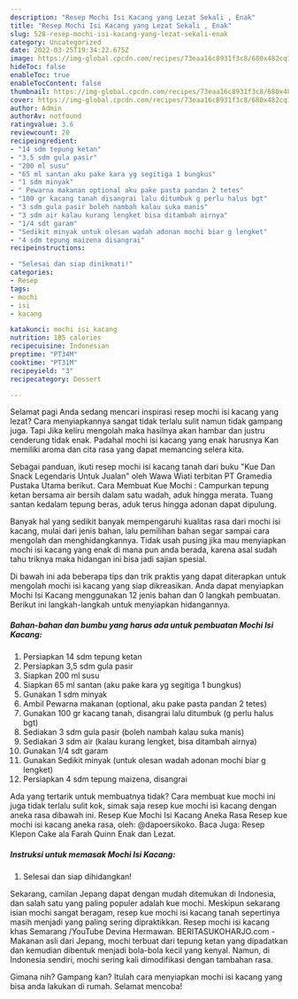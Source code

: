 ```yaml
---
description: "Resep Mochi Isi Kacang yang Lezat Sekali , Enak"
title: "Resep Mochi Isi Kacang yang Lezat Sekali , Enak"
slug: 528-resep-mochi-isi-kacang-yang-lezat-sekali-enak
category: Uncategorized
date: 2022-03-25T19:34:22.675Z
image: https://img-global.cpcdn.com/recipes/73eaa16c8931f3c8/680x482cq70/mochi-isi-kacang-foto-resep-utama.jpg
hideToc: false
enableToc: true
enableTocContent: false
thumbnail: https://img-global.cpcdn.com/recipes/73eaa16c8931f3c8/680x482cq70/mochi-isi-kacang-foto-resep-utama.jpg
cover: https://img-global.cpcdn.com/recipes/73eaa16c8931f3c8/680x482cq70/mochi-isi-kacang-foto-resep-utama.jpg
author: Admin
authorAv: notfound
ratingvalue: 3.6
reviewcount: 20
recipeingredient:
- "14 sdm tepung ketan"
- "3,5 sdm gula pasir"
- "200 ml susu"
- "65 ml santan aku pake kara yg segitiga 1 bungkus"
- "1 sdm minyak"
- " Pewarna makanan optional aku pake pasta pandan 2 tetes"
- "100 gr kacang tanah disangrai lalu ditumbuk g perlu halus bgt"
- "3 sdm gula pasir boleh nambah kalau suka manis"
- "3 sdm air kalau kurang lengket bisa ditambah airnya"
- "1/4 sdt garam"
- "Sedikit minyak untuk olesan wadah adonan mochi biar g lengket"
- "4 sdm tepung maizena disangrai"
recipeinstructions:

- "Selesai dan siap dinikmati!"
categories:
- Resep
tags:
- mochi
- isi
- kacang

katakunci: mochi isi kacang 
nutrition: 185 calories
recipecuisine: Indonesian
preptime: "PT34M"
cooktime: "PT31M"
recipeyield: "3"
recipecategory: Dessert

---
```



Selamat pagi Anda sedang mencari inspirasi resep mochi isi kacang yang lezat? Cara menyiapkannya sangat tidak terlalu sulit namun tidak gampang juga. Tapi Jika keliru mengolah maka hasilnya akan hambar dan justru cenderung tidak enak. Padahal mochi isi kacang yang enak harusnya Kan memiliki aroma dan cita rasa yang dapat memancing selera kita.


Sebagai panduan, ikuti resep mochi isi kacang tanah dari buku &#34;Kue Dan Snack Legendaris Untuk Jualan&#34; oleh Wawa Wiati terbitan PT Gramedia Pustaka Utama berikut. Cara Membuat Kue Mochi : Campurkan tepung ketan bersama air bersih dalam satu wadah, aduk hingga merata. Tuang santan kedalam tepung beras, aduk terus hingga adonan dapat dipulung.

Banyak hal yang sedikit banyak mempengaruhi kualitas rasa dari mochi isi kacang, mulai dari jenis bahan, lalu pemilihan bahan segar sampai cara mengolah dan menghidangkannya. Tidak usah pusing jika mau menyiapkan mochi isi kacang yang enak di mana pun anda berada, karena asal sudah tahu triknya maka hidangan ini bisa jadi sajian spesial.


Di bawah ini ada beberapa tips dan trik praktis yang dapat diterapkan untuk mengolah mochi isi kacang yang siap dikreasikan. Anda dapat menyiapkan Mochi Isi Kacang menggunakan 12 jenis bahan dan 0 langkah pembuatan. Berikut ini langkah-langkah untuk menyiapkan hidangannya.

<!--inarticleads1-->

##### Bahan-bahan dan bumbu yang harus ada untuk pembuatan Mochi Isi Kacang:

1. Persiapkan 14 sdm tepung ketan
1. Persiapkan 3,5 sdm gula pasir
1. Siapkan 200 ml susu
1. Siapkan 65 ml santan (aku pake kara yg segitiga 1 bungkus)
1. Gunakan 1 sdm minyak
1. Ambil  Pewarna makanan (optional, aku pake pasta pandan 2 tetes)
1. Gunakan 100 gr kacang tanah, disangrai lalu ditumbuk (g perlu halus bgt)
1. Sediakan 3 sdm gula pasir (boleh nambah kalau suka manis)
1. Sediakan 3 sdm air (kalau kurang lengket, bisa ditambah airnya)
1. Gunakan 1/4 sdt garam
1. Gunakan Sedikit minyak (untuk olesan wadah adonan mochi biar g lengket)
1. Persiapkan 4 sdm tepung maizena, disangrai


Ada yang tertarik untuk membuatnya tidak? Cara membuat kue mochi ini juga tidak terlalu sulit kok, simak saja resep kue mochi isi kacang dengan aneka rasa dibawah ini. Resep Kue Mochi Isi Kacang Aneka Rasa Resep kue mochi isi kacang aneka rasa, oleh: @dapoersikoko. Baca Juga: Resep Klepon Cake ala Farah Quinn Enak dan Lezat. 

<!--inarticleads2-->

##### Instruksi untuk memasak Mochi Isi Kacang:


1. Selesai dan siap dihidangkan!

Sekarang, camilan Jepang dapat dengan mudah ditemukan di Indonesia, dan salah satu yang paling populer adalah kue mochi. Meskipun sekarang isian mochi sangat beragam, resep kue mochi isi kacang tanah sepertinya masih menjadi yang paling sering dipraktikkan. Resep mochi isi kacang khas Semarang /YouTube Devina Hermawan. BERITASUKOHARJO.com - Makanan asli dari Jepang, mochi terbuat dari tepung ketan yang dipadatkan dan kemudian dibentuk menjadi bola-bola kecil yang kenyal. Namun, di Indonesia sendiri, mochi sering kali dimodifikasi dengan tambahan rasa. 

Gimana nih? Gampang kan? Itulah cara menyiapkan mochi isi kacang yang bisa anda lakukan di rumah. Selamat mencoba!
